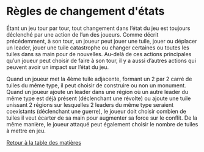 # Règles de changement d'états
  
  Étant un jeu tour par tour, tout changement dans l’état du jeu est toujours déclenché par une action de l’un des joueurs. Comme décrit précédemment, à son tour, un joueur peut jouer une tuile, jouer ou déplacer un leader, jouer une tuile catastrophe ou changer certaines ou toutes les tuiles dans sa main pour de nouvelles. Au-delà de ces actions principales qu’un joueur peut choisir de faire à son tour, il y a aussi d’autres actions qui peuvent avoir un impact sur l’état du jeu.  

  Quand un joueur met la 4ème tuile adjacente, formant un 2 par 2 carré de tuiles du même type, il peut choisir de construire ou non un monument. Quand un joueur ajoute un leader dans une région où un autre leader du même type est déjà présent (déclenchant une révolte) ou ajoute une tuile unissant 2 régions sur lesquelles 2 leaders du même type seraient coexistants (déclenchant une guerre), le joueur doit choisir combien de tuiles il veut écarter de sa main pour augmenter sa force sur le conflit. De la même manière, le joueur attaqué peut également choisir le nombre de tuiles à mettre en jeu.  
  
  
[Retour à la table des matières](../Rapport.md)